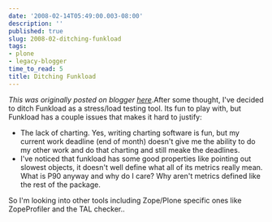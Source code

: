 ```yaml
---
date: '2008-02-14T05:49:00.003-08:00'
description: ''
published: true
slug: 2008-02-ditching-funkload
tags:
- plone
- legacy-blogger
time_to_read: 5
title: Ditching Funkload
---
```


*This was originally posted on blogger [here](https://pydanny.blogspot.com/2008/02/ditching-funkload.html)*.After some thought, I've decided to ditch Funkload as a stress/load testing tool. Its fun to play with, but Funkload has a couple issues that makes it hard to justify:<br /><ul><li>The lack of charting.   Yes, writing charting software is fun, but my current work deadline (end of month) doesn't give me the ability to do my other work and do that charting and still meake the deadlines.</li><li>I've noticed that funkload has some good properties like pointing out slowest objects, it doesn't well define what all of its metrics really mean.  What is P90 anyway and why do I care?  Why aren't metrics defined like the rest of the package.</li></ul>So I'm looking into other tools including Zope/Plone specific ones like ZopeProfiler and the TAL checker..
